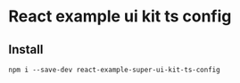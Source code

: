 # React example ui kit ts config

## Install
```
npm i --save-dev react-example-super-ui-kit-ts-config
```